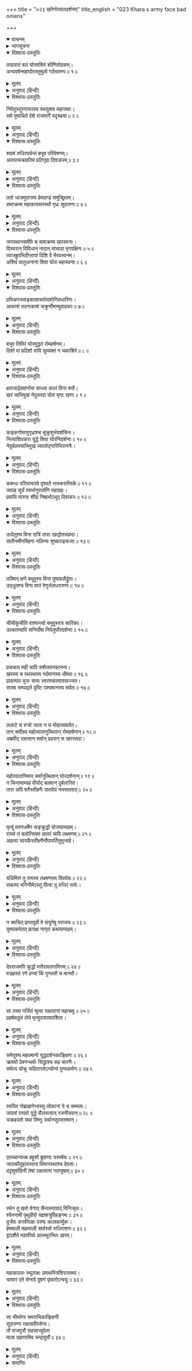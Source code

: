 +++
title = "०२३ खरेणोत्पातदर्शनम्"
title_english = "023 Khara s army face bad omens"

+++
<details open><summary>वाचनम्</summary>
<div caption="श्रीराम-हरिसीताराममूर्ति-घनपाठिभ्यां वचनम्" class="audioEmbed" src="https://archive.org/download/Ramayana-recitation-Sriram-harisItArAmamUrti-Ghanapaati-v2/Kanda_3/Kanda_3_ARK-023-Kharena_Utpatha_Darshanam_.mp3"></div>
</details>

<details><summary>भागसूचना</summary>

23. भयंकर उत्पातोंको देखकर भी खरका उनकी परवा नहीं करना तथा राक्षस-सेनाका श्रीरामके आश्रमके समीप पहुँचना
</details>

<details open><summary>विश्वास-प्रस्तुतिः</summary>

तत्प्रयातं बलं घोरमशिवं शोणितोदकम्।  
अभ्यवर्षन्महाघोरस्तुमुलो गर्दभारुणः॥ १॥
</details>

<details><summary>मूलम्</summary>

तत्प्रयातं बलं घोरमशिवं शोणितोदकम्।  
अभ्यवर्षन्महाघोरस्तुमुलो गर्दभारुणः॥ १॥
</details>

<details><summary>अनुवाद (हिन्दी)</summary>

उस सेनाके प्रस्थान करते समय आकाशमें गधेके समान धूसर रंगवाले बादलोंकी महाभयंकर घटा घिरआयी। उसकी तुमुल गर्जना होने लगी तथा सैनिकोंके ऊपर घोर अमङ्गलसूचक रक्तमय जलकी वर्षा आरम्भ हो गयी॥ १॥
</details>

<details open><summary>विश्वास-प्रस्तुतिः</summary>

निपेतुस्तुरगास्तस्य रथयुक्ता महाजवाः।  
समे पुष्पचिते देशे राजमार्गे यदृच्छया॥ २॥
</details>

<details><summary>मूलम्</summary>

निपेतुस्तुरगास्तस्य रथयुक्ता महाजवाः।  
समे पुष्पचिते देशे राजमार्गे यदृच्छया॥ २॥
</details>

<details><summary>अनुवाद (हिन्दी)</summary>

खरके रथमें जुते हुए महान् वेगशाली घोड़े फूल बिछे हुए समतलस्थानमें सड़कपर चलते-चलते अकस्मात् गिर पड़े॥ २॥
</details>

<details open><summary>विश्वास-प्रस्तुतिः</summary>

श्यामं रुधिरपर्यन्तं बभूव परिवेषणम्।  
अलातचक्रप्रतिमं प्रतिगृह्य दिवाकरम्॥ ३॥
</details>

<details><summary>मूलम्</summary>

श्यामं रुधिरपर्यन्तं बभूव परिवेषणम्।  
अलातचक्रप्रतिमं प्रतिगृह्य दिवाकरम्॥ ३॥
</details>

<details><summary>अनुवाद (हिन्दी)</summary>

सूर्यमण्डलके चारों ओर अलातचक्रके समान गोलाकार घेरा दिखायी देने लगा, जिसका रंग काला और किनारेका रंग लाल था॥ ३॥
</details>

<details open><summary>विश्वास-प्रस्तुतिः</summary>

ततो ध्वजमुपागम्य हेमदण्डं समुच्छ्रितम्।  
समाक्रम्य महाकायस्तस्थौ गृध्रः सुदारुणः॥ ४॥
</details>

<details><summary>मूलम्</summary>

ततो ध्वजमुपागम्य हेमदण्डं समुच्छ्रितम्।  
समाक्रम्य महाकायस्तस्थौ गृध्रः सुदारुणः॥ ४॥
</details>

<details><summary>अनुवाद (हिन्दी)</summary>

तदनन्तर खरके रथकी सुवर्णमय दण्डवाली ऊँची ध्वजापर एक विशालकाय गीध आकर बैठ गया, जो देखनेमें बड़ा ही भयंकर था॥ ४॥
</details>

<details open><summary>विश्वास-प्रस्तुतिः</summary>

जनस्थानसमीपे च समाक्रम्य खरस्वनाः।  
विस्वरान् विविधान् नादान् मांसादा मृगपक्षिणः॥ ५॥  
व्याजह्रुरभिदीप्तायां दिशि वै भैरवस्वनम्।  
अशिवं यातुधानानां शिवा घोरा महास्वनाः॥ ६॥
</details>

<details><summary>मूलम्</summary>

जनस्थानसमीपे च समाक्रम्य खरस्वनाः।  
विस्वरान् विविधान् नादान् मांसादा मृगपक्षिणः॥ ५॥  
व्याजह्रुरभिदीप्तायां दिशि वै भैरवस्वनम्।  
अशिवं यातुधानानां शिवा घोरा महास्वनाः॥ ६॥
</details>

<details><summary>अनुवाद (हिन्दी)</summary>

कठोर स्वरवाले मांसभक्षी पशु और पक्षी जनस्थानके पास आकर विकृत स्वरमें अनेक प्रकारके विकट शब्द बोलने लगे तथा सूर्यकी प्रभासे प्रकाशित हुई दिशाओंमें जोर-जोरसे चीत्कार करनेवाले और मुँहसे आग उगलनेवाले भयंकर गीदड़ राक्षसोंके लिये अमङ्गलजनक भैरवनाद करने लगे॥ ५-६॥
</details>

<details open><summary>विश्वास-प्रस्तुतिः</summary>

प्रभिन्नगजसङ्काशास्तोयशोणितधारिणः।  
आकाशं तदनाकाशं चक्रुर्भीमाम्बुवाहकाः॥ ७॥
</details>

<details><summary>मूलम्</summary>

प्रभिन्नगजसङ्काशास्तोयशोणितधारिणः।  
आकाशं तदनाकाशं चक्रुर्भीमाम्बुवाहकाः॥ ७॥
</details>

<details><summary>अनुवाद (हिन्दी)</summary>

भयंकर मेघ, जो मदकी धारा बहानेवाले गजराजके समान दिखायी देते थे और जलकी जगह रक्त धारण किये हुए थे, तत्काल घिर आये। उन्होंने समूचे आकाशको ढक दिया। थोड़ा-सा भी अवकाश नहीं रहने दिया॥ ७॥
</details>

<details open><summary>विश्वास-प्रस्तुतिः</summary>

बभूव तिमिरं घोरमुद्धतं रोमहर्षणम्।  
दिशो वा प्रदिशो वापि सुव्यक्तं न चकाशिरे॥ ८॥
</details>

<details><summary>मूलम्</summary>

बभूव तिमिरं घोरमुद्धतं रोमहर्षणम्।  
दिशो वा प्रदिशो वापि सुव्यक्तं न चकाशिरे॥ ८॥
</details>

<details><summary>अनुवाद (हिन्दी)</summary>

सब ओर अत्यन्त भयंकर तथा रोमाञ्चकारी घना अन्धकार छा गया। दिशाओं अथवा कोणोंका स्पष्टरूपसे भान नहीं हो पाता था॥ ८॥
</details>

<details open><summary>विश्वास-प्रस्तुतिः</summary>

क्षतजार्द्रसवर्णाभा सन्ध्या कालं विना बभौ।  
खरं चाभिमुखं नेदुस्तदा घोरा मृगाः खगाः॥ ९॥
</details>

<details><summary>मूलम्</summary>

क्षतजार्द्रसवर्णाभा सन्ध्या कालं विना बभौ।  
खरं चाभिमुखं नेदुस्तदा घोरा मृगाः खगाः॥ ९॥
</details>

<details><summary>अनुवाद (हिन्दी)</summary>

बिना समयके ही खूनसे भीगे हुए वस्त्रके समान रंगवाली संध्या प्रकट हो गयी। उस समय भयंकर पशु-पक्षी खरके सामने आकर गर्जना करने लगे॥ ९॥
</details>

<details open><summary>विश्वास-प्रस्तुतिः</summary>

कङ्कगोमायुगृध्राश्च चुक्रुशुर्भयशंसिनः।  
नित्याशिवकरा युद्धे शिवा घोरनिदर्शनाः॥ १०॥  
नेदुर्बलस्याभिमुखं ज्वालोद‍्गारिभिराननैः।
</details>

<details><summary>मूलम्</summary>

कङ्कगोमायुगृध्राश्च चुक्रुशुर्भयशंसिनः।  
नित्याशिवकरा युद्धे शिवा घोरनिदर्शनाः॥ १०॥  
नेदुर्बलस्याभिमुखं ज्वालोद‍्गारिभिराननैः।
</details>

<details><summary>अनुवाद (हिन्दी)</summary>

भयकी सूचना देनेवाले कङ्क (सफेद चील),गीदड़ और गीध खरके सामने चीत्कार करने लगे। युद्धमें सदा अमङ्गल सूचित करनेवाली और भय दिखानेवाली गीदड़ियाँ खरकी सेनाके सामने आकर आग उगलनेवाले मुखोंसे घोर शब्द करने लगीं॥ १० १/२॥
</details>

<details open><summary>विश्वास-प्रस्तुतिः</summary>

कबन्धः परिघाभासो दृश्यते भास्करान्तिके॥ ११॥  
जग्राह सूर्यं स्वर्भानुरपर्वणि महाग्रहः।  
प्रवाति मारुतः शीघ्रं निष्प्रभोऽभूद् दिवाकरः॥ १२॥
</details>

<details><summary>मूलम्</summary>

कबन्धः परिघाभासो दृश्यते भास्करान्तिके॥ ११॥  
जग्राह सूर्यं स्वर्भानुरपर्वणि महाग्रहः।  
प्रवाति मारुतः शीघ्रं निष्प्रभोऽभूद् दिवाकरः॥ १२॥
</details>

<details><summary>अनुवाद (हिन्दी)</summary>

सूर्यके निकट परिघके समान कबन्ध (सिर कटा हुआ धड़) दिखायी देने लगा। महान् ग्रह राहु अमावास्याके बिना ही सूर्यको ग्रसने लगा। हवा तीव्र गतिसे चलने लगी एवं सूर्यदेवकी प्रभा फीकी पड़ गयी॥ ११-१२॥
</details>

<details open><summary>विश्वास-प्रस्तुतिः</summary>

उत्पेतुश्च विना रात्रिं ताराः खद्योतसप्रभाः।  
संलीनमीनविहगा नलिन्यः शुष्कपङ्कजाः॥ १३॥
</details>

<details><summary>मूलम्</summary>

उत्पेतुश्च विना रात्रिं ताराः खद्योतसप्रभाः।  
संलीनमीनविहगा नलिन्यः शुष्कपङ्कजाः॥ १३॥
</details>

<details><summary>अनुवाद (हिन्दी)</summary>

बिना रातके ही जुगनूके समान चमकनेवाले तारे आकाशमें उदित हो गये। सरोवरोंमें मछली और जलपक्षी विलीन हो गये। उनके कमल सूख गये॥ १३॥
</details>

<details open><summary>विश्वास-प्रस्तुतिः</summary>

तस्मिन् क्षणे बभूवुश्च विना पुष्पफलैर्द्रुमाः।  
उद‍्धूतश्च विना वातं रेणुर्जलधरारुणः॥ १४॥
</details>

<details><summary>मूलम्</summary>

तस्मिन् क्षणे बभूवुश्च विना पुष्पफलैर्द्रुमाः।  
उद‍्धूतश्च विना वातं रेणुर्जलधरारुणः॥ १४॥
</details>

<details><summary>अनुवाद (हिन्दी)</summary>

उस क्षणमें वृक्षोंके फूल और फल झड़ गये। बिना हवाके ही बादलोंके समान धूसर रंगकी धूल ऊपर उठकर आकाशमें छा गयी॥ १४॥
</details>

<details open><summary>विश्वास-प्रस्तुतिः</summary>

चीचीकूचीति वाश्यन्त्यो बभूवुस्तत्र सारिकाः।  
उल्काश्चापि सनिर्घोषा निपेतुर्घोरदर्शनाः॥ १५॥
</details>

<details><summary>मूलम्</summary>

चीचीकूचीति वाश्यन्त्यो बभूवुस्तत्र सारिकाः।  
उल्काश्चापि सनिर्घोषा निपेतुर्घोरदर्शनाः॥ १५॥
</details>

<details><summary>अनुवाद (हिन्दी)</summary>

वहाँ वनकी सारिकाएँ चें-चें करने लगीं। भारी आवाजके साथ भयानक उल्काएँ आकाशसे पृथ्वीपर गिरने लगीं॥ १५॥
</details>

<details open><summary>विश्वास-प्रस्तुतिः</summary>

प्रचचाल मही चापि सशैलवनकानना।  
खरस्य च रथस्थस्य नर्दमानस्य धीमतः॥ १६॥  
प्राकम्पत भुजः सव्यः स्वरश्चास्यावसज्जत।  
सास्रा सम्पद्यते दृष्टिः पश्यमानस्य सर्वतः॥ १७॥
</details>

<details><summary>मूलम्</summary>

प्रचचाल मही चापि सशैलवनकानना।  
खरस्य च रथस्थस्य नर्दमानस्य धीमतः॥ १६॥  
प्राकम्पत भुजः सव्यः स्वरश्चास्यावसज्जत।  
सास्रा सम्पद्यते दृष्टिः पश्यमानस्य सर्वतः॥ १७॥
</details>

<details><summary>अनुवाद (हिन्दी)</summary>

पर्वत, वन और काननोंसहित धरती डोलने लगी। बुद्धिमान् खर रथपर बैठकर गर्जना कर रहा था। उस समय उसकी बायीं भुजा सहसा काँप उठी। स्वर अवरुद्ध हो गया और सब ओर देखते समय उसकी आँखोंमें आँसू आने लगे॥ १६-१७॥
</details>

<details open><summary>विश्वास-प्रस्तुतिः</summary>

ललाटे च रुजो जाता न च मोहान्न्यवर्तत।  
तान् समीक्ष्य महोत्पातानुत्थितान् रोमहर्षणान्॥ १८॥  
अब्रवीद् राक्षसान् सर्वान् प्रहसन् स खरस्तदा।
</details>

<details><summary>मूलम्</summary>

ललाटे च रुजो जाता न च मोहान्न्यवर्तत।  
तान् समीक्ष्य महोत्पातानुत्थितान् रोमहर्षणान्॥ १८॥  
अब्रवीद् राक्षसान् सर्वान् प्रहसन् स खरस्तदा।
</details>

<details><summary>अनुवाद (हिन्दी)</summary>

उसके सिरमें दर्द होने लगा, फिर भी मोहवश वह युद्धसे निवृत्त नहीं हुआ। उस समय प्रकट हुए उन बड़े-बड़े रोमाञ्चकारी उत्पातोंको देखकर खर जोर-जोरसे हँसने लगा और समस्त राक्षसोंसे बोला—॥ १८ १/२॥
</details>

<details open><summary>विश्वास-प्रस्तुतिः</summary>

महोत्पातानिमान् सर्वानुत्थितान् घोरदर्शनान्॥ १९॥  
न चिन्तयाम्यहं वीर्याद् बलवान् दुर्बलानिव।  
तारा अपि शरैस्तीक्ष्णैः पातयेयं नभस्तलात्॥ २०॥
</details>

<details><summary>मूलम्</summary>

महोत्पातानिमान् सर्वानुत्थितान् घोरदर्शनान्॥ १९॥  
न चिन्तयाम्यहं वीर्याद् बलवान् दुर्बलानिव।  
तारा अपि शरैस्तीक्ष्णैः पातयेयं नभस्तलात्॥ २०॥
</details>

<details><summary>अनुवाद (हिन्दी)</summary>

‘ये जो भयानक दिखायी देनेवाले बड़े-बड़े उत्पात प्रकट हो रहे हैं, इन सबकी मैं अपने बलके भरोसे कोई परवा नहीं करता; ठीक उसी तरह, जैसे बलवान् वीर दुर्बल शत्रुओंको कुछ नहीं समझता है। मैं अपने तीखे बाणोंद्वारा आकाशसे तारोंको भी गिरा सकता हूँ॥ १९-२०॥
</details>

<details open><summary>विश्वास-प्रस्तुतिः</summary>

मृत्युं मरणधर्मेण सङ्क्रुद्धो योजयाम्यहम्।  
राघवं तं बलोत्सिक्तं भ्रातरं चापि लक्ष्मणम्॥ २१॥  
अहत्वा सायकैस्तीक्ष्णैर्नोपावर्तितुमुत्सहे।
</details>

<details><summary>मूलम्</summary>

मृत्युं मरणधर्मेण सङ्क्रुद्धो योजयाम्यहम्।  
राघवं तं बलोत्सिक्तं भ्रातरं चापि लक्ष्मणम्॥ २१॥  
अहत्वा सायकैस्तीक्ष्णैर्नोपावर्तितुमुत्सहे।
</details>

<details><summary>अनुवाद (हिन्दी)</summary>

‘यदि कुपित हो जाऊँ तो मृत्युको भी मौतके मुखमें डाल सकता हूँ। आज बलका घमंड रखनेवाले राम और उसके भाई लक्ष्मणको तीखे बाणोंसे मारे बिना मैं पीछे नहीं लौट सकता॥ २१ १/२॥
</details>

<details open><summary>विश्वास-प्रस्तुतिः</summary>

यन्निमित्तं तु रामस्य लक्ष्मणस्य विपर्ययः॥ २२॥  
सकामा भगिनीमेऽस्तु पीत्वा तु रुधिरं तयोः।
</details>

<details><summary>मूलम्</summary>

यन्निमित्तं तु रामस्य लक्ष्मणस्य विपर्ययः॥ २२॥  
सकामा भगिनीमेऽस्तु पीत्वा तु रुधिरं तयोः।
</details>

<details><summary>अनुवाद (हिन्दी)</summary>

‘जिसे दण्ड देनेके लिये राम और लक्ष्मणकी बुद्धिमें विपरीत विचार (क्रूरतापूर्ण कर्म करनेके भाव) का उदय हुआ है, वह मेरी बहिन शूर्पणखा उन दोनोंका खून पीकर सफलमनोरथ हो जाय॥ २२ १/२॥
</details>

<details open><summary>विश्वास-प्रस्तुतिः</summary>

न क्वचित् प्राप्तपूर्वो मे संयुगेषु पराजयः॥ २३॥  
युष्माकमेतत् प्रत्यक्षं नानृतं कथयाम्यहम्।
</details>

<details><summary>मूलम्</summary>

न क्वचित् प्राप्तपूर्वो मे संयुगेषु पराजयः॥ २३॥  
युष्माकमेतत् प्रत्यक्षं नानृतं कथयाम्यहम्।
</details>

<details><summary>अनुवाद (हिन्दी)</summary>

‘आजतक जितने युद्ध हुए हैं, उनमेंसे किसीमें भी पहले मेरी कभी पराजय नहीं हुई है; यह तुमलोगोंने प्रत्यक्ष देखा है। मैं झूठ नहीं कहता हूँ॥ २३ १/२॥
</details>

<details open><summary>विश्वास-प्रस्तुतिः</summary>

देवराजमपि क्रुद्धो मत्तैरावतगामिनम्॥ २४॥  
वज्रहस्तं रणे हन्यां किं पुनस्तौ च मानवौ।
</details>

<details><summary>मूलम्</summary>

देवराजमपि क्रुद्धो मत्तैरावतगामिनम्॥ २४॥  
वज्रहस्तं रणे हन्यां किं पुनस्तौ च मानवौ।
</details>

<details><summary>अनुवाद (हिन्दी)</summary>

‘मैं मतवाले ऐरावतपर चलनेवाले वज्रधारी देवराज इन्द्रको भी रणभूमिमें कुपित होकर कालके गालमें डाल सकता हूँ, फिर उन दो मनुष्योंकी तो बात ही क्या है?’॥ २४ १/२॥
</details>

<details open><summary>विश्वास-प्रस्तुतिः</summary>

सा तस्य गर्जितं श्रुत्वा राक्षसानां महाचमूः॥ २५॥  
प्रहर्षमतुलं लेभे मृत्युपाशावपाशिता।
</details>

<details><summary>मूलम्</summary>

सा तस्य गर्जितं श्रुत्वा राक्षसानां महाचमूः॥ २५॥  
प्रहर्षमतुलं लेभे मृत्युपाशावपाशिता।
</details>

<details><summary>अनुवाद (हिन्दी)</summary>

खरकी यह गर्जना सुनकर राक्षसोंकी वह विशाल सेना, जो मौतके पाशसे बँधी हुई थी, अनुपम हर्षसे भर गयी॥ २५ १/२॥
</details>

<details open><summary>विश्वास-प्रस्तुतिः</summary>

समेयुश्च महात्मानो युद्धदर्शनकाङ्क्षिणः॥ २६॥  
ऋषयो देवगन्धर्वाः सिद्धाश्च सह चारणैः।  
समेत्य चोचुः सहितास्तेऽन्योन्यं पुण्यकर्मणः॥ २७॥
</details>

<details><summary>मूलम्</summary>

समेयुश्च महात्मानो युद्धदर्शनकाङ्क्षिणः॥ २६॥  
ऋषयो देवगन्धर्वाः सिद्धाश्च सह चारणैः।  
समेत्य चोचुः सहितास्तेऽन्योन्यं पुण्यकर्मणः॥ २७॥
</details>

<details><summary>अनुवाद (हिन्दी)</summary>

उस समय युद्ध देखनेकी इच्छावाले बहुत-से पुण्यकर्मा महात्मा, ऋषि, देवता, गन्धर्व, सिद्ध और चारण वहाँ एकत्र हो गये। एकत्र हो वे सभी मिलकर एक-दूसरेसे कहने लगे—॥ २६-२७॥
</details>

<details open><summary>विश्वास-प्रस्तुतिः</summary>

स्वस्ति गोब्राह्मणेभ्यस्तु लोकानां ये च सम्मताः।  
जयतां राघवो युद्धे पौलस्त्यान् रजनीचरान्॥ २८॥  
चक्रहस्तो यथा विष्णुः सर्वानसुरसत्तमान्।
</details>

<details><summary>मूलम्</summary>

स्वस्ति गोब्राह्मणेभ्यस्तु लोकानां ये च सम्मताः।  
जयतां राघवो युद्धे पौलस्त्यान् रजनीचरान्॥ २८॥  
चक्रहस्तो यथा विष्णुः सर्वानसुरसत्तमान्।
</details>

<details><summary>अनुवाद (हिन्दी)</summary>

‘गौओं और ब्राह्मणोंका कल्याण हो तथा जो अन्य लोकप्रिय महात्मा हैं, वे भी कल्याणके भागी हों। जैसे चक्रधारी भगवान् विष्णु समस्त असुरशिरोमणियोंको परास्त कर देते हैं, उसी प्रकार रघुकुलभूषण श्रीराम युद्धमें इन पुलस्त्यवंशी निशाचरोंको पराजित करें’॥ २८ १/२॥
</details>

<details open><summary>विश्वास-प्रस्तुतिः</summary>

एतच्चान्यच्च बहुशो ब्रुवाणाः परमर्षयः॥ २९॥  
जातकौतूहलास्तत्र विमानस्थाश्च देवताः।  
ददृशुर्वाहिनीं तेषां राक्षसानां गतायुषाम्॥ ३०॥
</details>

<details><summary>मूलम्</summary>

एतच्चान्यच्च बहुशो ब्रुवाणाः परमर्षयः॥ २९॥  
जातकौतूहलास्तत्र विमानस्थाश्च देवताः।  
ददृशुर्वाहिनीं तेषां राक्षसानां गतायुषाम्॥ ३०॥
</details>

<details><summary>अनुवाद (हिन्दी)</summary>

ये तथा और भी बहुत-सी मङ्गलकामना सूचक बातें कहते हुए वे महर्षि और देवता कौतूहलवश विमानपर बैठकर जिनकी आयु समाप्त हो चली थी, उन राक्षसोंकी उस विशाल वाहिनीको देखने लगे॥ २९-३०॥
</details>

<details open><summary>विश्वास-प्रस्तुतिः</summary>

रथेन तु खरो वेगात् सैन्यस्याग्राद् विनिःसृतः।  
श्येनगामी पृथुग्रीवो यज्ञशत्रुर्विहङ्गमः॥ ३१॥  
दुर्जयः करवीराक्षः परुषः कालकार्मुकः।  
हेममाली महामाली सर्पास्यो रुधिराशनः॥ ३२॥  
द्वादशैते महावीर्याः प्रतस्थुरभितः खरम्।
</details>

<details><summary>मूलम्</summary>

रथेन तु खरो वेगात् सैन्यस्याग्राद् विनिःसृतः।  
श्येनगामी पृथुग्रीवो यज्ञशत्रुर्विहङ्गमः॥ ३१॥  
दुर्जयः करवीराक्षः परुषः कालकार्मुकः।  
हेममाली महामाली सर्पास्यो रुधिराशनः॥ ३२॥  
द्वादशैते महावीर्याः प्रतस्थुरभितः खरम्।
</details>

<details><summary>अनुवाद (हिन्दी)</summary>

खर रथके द्वारा बड़े वेगसे चलकर सारी सेनासे आगे निकल आया और श्येनगामी, पृथुग्रीव, यज्ञशत्रु, विहंगम, दुर्जय, करवीराक्ष, परुष, कालकार्मुक, हेममाली, महामाली, सर्पास्य तथा रुधिराशन—ये बारह महापराक्रमी राक्षस खरको दोनों ओरसे घेरकर उसके साथ-साथ चलने लगे॥ ३१-३२ १/२॥
</details>

<details open><summary>विश्वास-प्रस्तुतिः</summary>

महाकपालः स्थूलाक्षः प्रमाथस्त्रिशिरास्तथा।  
चत्वार एते सेनाग्रे दूषणं पृष्ठतोऽन्वयुः॥ ३३॥
</details>

<details><summary>मूलम्</summary>

महाकपालः स्थूलाक्षः प्रमाथस्त्रिशिरास्तथा।  
चत्वार एते सेनाग्रे दूषणं पृष्ठतोऽन्वयुः॥ ३३॥
</details>

<details><summary>अनुवाद (हिन्दी)</summary>

महाकपाल, स्थूलाक्ष, प्रमाथ और त्रिशिरा—ये चार राक्षस-वीर सेनाके आगे और सेनापति दूषणके पीछे-पीछे चल रहे थे॥ ३३॥
</details>

<details open><summary>विश्वास-प्रस्तुतिः</summary>

सा भीमवेगा समराभिकाङ्क्षिणी  
सुदारुणा राक्षसवीरसेना।  
तौ राजपुत्रौ सहसाभ्युपेता  
माला ग्रहाणामिव चन्द्रसूर्यौ॥ ३४॥
</details>

<details><summary>मूलम्</summary>

सा भीमवेगा समराभिकाङ्क्षिणी  
सुदारुणा राक्षसवीरसेना।  
तौ राजपुत्रौ सहसाभ्युपेता  
माला ग्रहाणामिव चन्द्रसूर्यौ॥ ३४॥
</details>

<details><summary>अनुवाद (हिन्दी)</summary>

राक्षस वीरोंकी वह भयंकर वेगवाली अत्यन्त दारुण सेना, जो युद्धकी अभिलाषासे आ रही थी, सहसा उन दोनों राजकुमार श्रीराम और लक्ष्मणके पास जा पहुँची, मानो ग्रहोंकी पंक्ति चन्द्रमा और सूर्यके समीप प्रकाशित हो रही हो॥ ३४॥
</details>

<details><summary>समाप्तिः</summary>

इत्यार्षे श्रीमद्रामायणे वाल्मीकीये आदिकाव्येऽरण्यकाण्डे त्रयोविंशः सर्गः॥ २३॥  
इस प्रकार श्रीवाल्मीकिनिर्मित आर्षरामायण आदिकाव्यके अरण्यकाण्डमें तेईसवाँ सर्ग पूरा हुआ॥ २३॥
</details>

